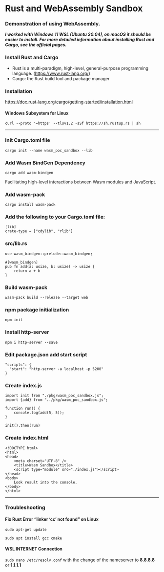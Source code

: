 # Rust and WebAssembly Sandbox
### Demonstration of using WebAssembly.

***I worked with Windows 11 WSL (Ubuntu 20.04), on macOS it should be 
easier to install. For more detailed information about installing 
Rust and Cargo, see the official pages.***

### Install Rust and Cargo
- Rust is a multi-paradigm, high-level, general-purpose programming language. (https://www.rust-lang.org/)
- Cargo: the Rust build tool and package manager

### Installation
https://doc.rust-lang.org/cargo/getting-started/installation.html

#### Windows Subsystem for Linux
`curl --proto '=https' --tlsv1.2 -sSf https://sh.rustup.rs | sh`

---

### Init Cargo.toml file
`cargo init --name wasm_poc_sandbox --lib`

### Add Wasm BindGen Dependency

`cargo add wasm-bindgen`

Facilitating high-level interactions between Wasm modules and JavaScript.

### Add wasm-pack
`cargo install wasm-pack`

### Add the following to your Cargo.toml file:
```
[lib]
crate-type = ["cdylib", "rlib"]
```

### src/lib.rs
```
use wasm_bindgen::prelude::wasm_bindgen;

#[wasm_bindgen]
pub fn add(a: usize, b: usize) -> usize {
    return a + b
}
```

### Build wasm-pack
`wasm-pack build --release --target web`

### npm package initialization

`npm init`

### Install http-server
`npm i http-server --save`

### Edit package.json add start script
```
"scripts": {
  "start": "http-server -a localhost -p 5200"
}
```

### Create index.js
```
import init from "./pkg/wasm_poc_sandbox.js";
import {add} from "../pkg/wasm_poc_sandbox.js";

function run() {
    console.log(add(5, 5));
}

init().then(run)
```

### Create index.html
```
<!DOCTYPE html>
<html>
<head>
    <meta charset="UTF-8" />
    <title>Wasm Sandbox</title>
    <script type="module" src="./index.js"></script>
</head>
<body>
    Look result into the console.
</body>
</html>
```

---
### Troubleshooting

#### Fix Rust Error “linker ‘cc’ not found” on Linux
`sudo apt-get update`

`sudo apt install gcc cmake`

#### WSL INTERNET Connection
`sudo nano /etc/resolv.conf`
with the change of the nameserver to **8.8.8.8** or **1.1.1.1**